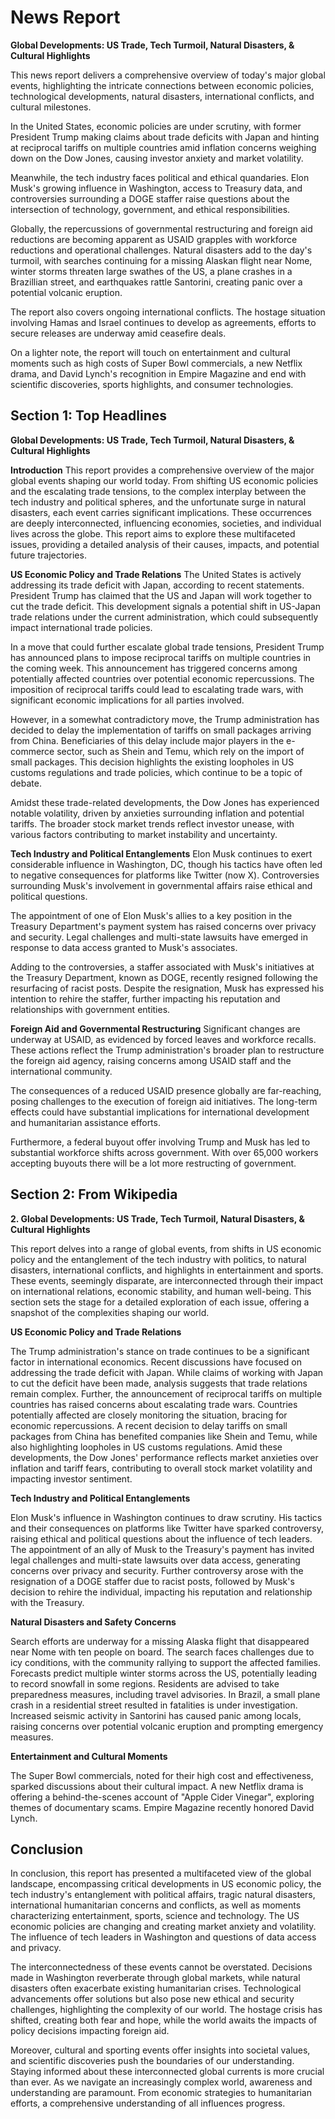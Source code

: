 
# News Report

**Global Developments: US Trade, Tech Turmoil, Natural Disasters, & Cultural Highlights**

This news report delivers a comprehensive overview of today's major global events, highlighting the intricate connections between economic policies, technological developments, natural disasters, international conflicts, and cultural milestones.

In the United States, economic policies are under scrutiny, with former President Trump making claims about trade deficits with Japan and hinting at reciprocal tariffs on multiple countries amid inflation concerns weighing down on the Dow Jones, causing investor anxiety and market volatility.

Meanwhile, the tech industry faces political and ethical quandaries. Elon Musk's growing influence in Washington, access to Treasury data, and controversies surrounding a DOGE staffer raise questions about the intersection of technology, government, and ethical responsibilities.

Globally, the repercussions of governmental restructuring and foreign aid reductions are becoming apparent as USAID grapples with workforce reductions and operational challenges. Natural disasters add to the day's turmoil, with searches continuing for a missing Alaskan flight near Nome, winter storms threaten large swathes of the US, a plane crashes in a Brazillian street, and earthquakes rattle Santorini, creating panic over a potential volcanic eruption.

The report also covers ongoing international conflicts. The hostage situation involving Hamas and Israel continues to develop as agreements, efforts to secure releases are underway amid ceasefire deals.

On a lighter note, the report will touch on entertainment and cultural moments such as high costs of Super Bowl commercials, a new Netflix drama, and David Lynch's recognition in Empire Magazine and end with scientific discoveries, sports highlights, and consumer technologies.

## Section 1: Top Headlines

**Global Developments: US Trade, Tech Turmoil, Natural Disasters, & Cultural Highlights**

**Introduction**
This report provides a comprehensive overview of the major global events shaping our world today. From shifting US economic policies and the escalating trade tensions, to the complex interplay between the tech industry and political spheres, and the unfortunate surge in natural disasters, each event carries significant implications. These occurrences are deeply interconnected, influencing economies, societies, and individual lives across the globe. This report aims to explore these multifaceted issues, providing a detailed analysis of their causes, impacts, and potential future trajectories.

**US Economic Policy and Trade Relations**
The United States is actively addressing its trade deficit with Japan, according to recent statements. President Trump has claimed that the US and Japan will work together to cut the trade deficit. This development signals a potential shift in US-Japan trade relations under the current administration, which could subsequently impact international trade policies.

In a move that could further escalate global trade tensions, President Trump has announced plans to impose reciprocal tariffs on multiple countries in the coming week. This announcement has triggered concerns among potentially affected countries over potential economic repercussions. The imposition of reciprocal tariffs could lead to escalating trade wars, with significant economic implications for all parties involved.

However, in a somewhat contradictory move, the Trump administration has decided to delay the implementation of tariffs on small packages arriving from China. Beneficiaries of this delay include major players in the e-commerce sector, such as Shein and Temu, which rely on the import of small packages. This decision highlights the existing loopholes in US customs regulations and trade policies, which continue to be a topic of debate.

Amidst these trade-related developments, the Dow Jones has experienced notable volatility, driven by anxieties surrounding inflation and potential tariffs. The broader stock market trends reflect investor unease, with various factors contributing to market instability and uncertainty.

**Tech Industry and Political Entanglements**
Elon Musk continues to exert considerable influence in Washington, DC, though his tactics have often led to negative consequences for platforms like Twitter (now X). Controversies surrounding Musk's involvement in governmental affairs raise ethical and political questions.

The appointment of one of Elon Musk's allies to a key position in the Treasury Department's payment system has raised concerns over privacy and security. Legal challenges and multi-state lawsuits have emerged in response to data access granted to Musk's associates.

Adding to the controversies, a staffer associated with Musk's initiatives at the Treasury Department, known as DOGE, recently resigned following the resurfacing of racist posts. Despite the resignation, Musk has expressed his intention to rehire the staffer, further impacting his reputation and relationships with government entities.

**Foreign Aid and Governmental Restructuring**
Significant changes are underway at USAID, as evidenced by forced leaves and workforce recalls. These actions reflect the Trump administration's broader plan to restructure the foreign aid agency, raising concerns among USAID staff and the international community.

The consequences of a reduced USAID presence globally are far-reaching, posing challenges to the execution of foreign aid initiatives. The long-term effects could have substantial implications for international development and humanitarian assistance efforts.

Furthermore, a federal buyout offer involving Trump and Musk has led to substantial workforce shifts across government. With over 65,000 workers accepting buyouts there will be a lot more restructing of government.


## Section 2: From Wikipedia

**2. Global Developments: US Trade, Tech Turmoil, Natural Disasters, & Cultural Highlights**

This report delves into a range of global events, from shifts in US economic policy and the entanglement of the tech industry with politics, to natural disasters, international conflicts, and highlights in entertainment and sports. These events, seemingly disparate, are interconnected through their impact on international relations, economic stability, and human well-being. This section sets the stage for a detailed exploration of each issue, offering a snapshot of the complexities shaping our world.

**US Economic Policy and Trade Relations**

The Trump administration's stance on trade continues to be a significant factor in international economics. Recent discussions have focused on addressing the trade deficit with Japan. While claims of working with Japan to cut the deficit have been made, analysis suggests that trade relations remain complex. Further, the announcement of reciprocal tariffs on multiple countries has raised concerns about escalating trade wars. Countries potentially affected are closely monitoring the situation, bracing for economic repercussions. A recent decision to delay tariffs on small packages from China has benefited companies like Shein and Temu, while also highlighting loopholes in US customs regulations. Amid these developments, the Dow Jones' performance reflects market anxieties over inflation and tariff fears, contributing to overall stock market volatility and impacting investor sentiment.

**Tech Industry and Political Entanglements**

Elon Musk's influence in Washington continues to draw scrutiny. His tactics and their consequences on platforms like Twitter have sparked controversy, raising ethical and political questions about the influence of tech leaders. The appointment of an ally of Musk to the Treasury's payment has invited legal challenges and multi-state lawsuits over data access, generating concerns over privacy and security. Further controversy arose with the resignation of a DOGE staffer due to racist posts, followed by Musk's decision to rehire the individual, impacting his reputation and relationship with the Treasury.

**Natural Disasters and Safety Concerns**

Search efforts are underway for a missing Alaska flight that disappeared near Nome with ten people on board. The search faces challenges due to icy conditions, with the community rallying to support the affected families. Forecasts predict multiple winter storms across the US, potentially leading to record snowfall in some regions. Residents are advised to take preparedness measures, including travel advisories. In Brazil, a small plane crash in a residential street resulted in fatalities is under investigation. Increased seismic activity in Santorini has caused panic among locals, raising concerns over potential volcanic eruption and prompting emergency measures.

**Entertainment and Cultural Moments**

The Super Bowl commercials, noted for their high cost and effectiveness, sparked discussions about their cultural impact. A new Netflix drama is offering a behind-the-scenes account of "Apple Cider Vinegar", exploring themes of documentary scams. Empire Magazine recently honored David Lynch.


## Conclusion

In conclusion, this report has presented a multifaceted view of the global landscape, encompassing critical developments in US economic policy, the tech industry's entanglement with political affairs, tragic natural disasters, international humanitarian concerns and conflicts, as well as moments characterizing entertainment, sports, science and technology. The US economic policies are changing and creating market anxiety and volatility. The influence of tech leaders in Washington and questions of data access and privacy.

The interconnectedness of these events cannot be overstated. Decisions made in Washington reverberate through global markets, while natural disasters often exacerbate existing humanitarian crises. Technological advancements offer solutions but also pose new ethical and security challenges, highlighting the complexity of our world. The hostage crisis has shifted, creating both fear and hope, while the world awaits the impacts of policy decisions impacting foreign aid.

Moreover, cultural and sporting events offer insights into societal values, and scientific discoveries push the boundaries of our understanding. Staying informed about these interconnected global currents is more crucial than ever. As we navigate an increasingly complex world, awareness and understanding are paramount. From economic strategies to humanitarian efforts, a comprehensive understanding of all influences progress.


